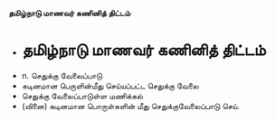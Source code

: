 **தமிழ்நாடு மாணவர் கணினித் திட்டம்**
- # தமிழ்நாடு மாணவர் கணினித் திட்டம்
- n. செதுக்கு வேலைப்பாடு
- கடினமான பெருளின்மீது செய்யப்பட்ட செதுக்கு வேலை
- செதுக்கு வேலைப்பாடுள்ள மணிக்கல்
- (வினை) கடினமான பொருள்களின் மீது செதுக்குவேலைப்பாடு செய்.

